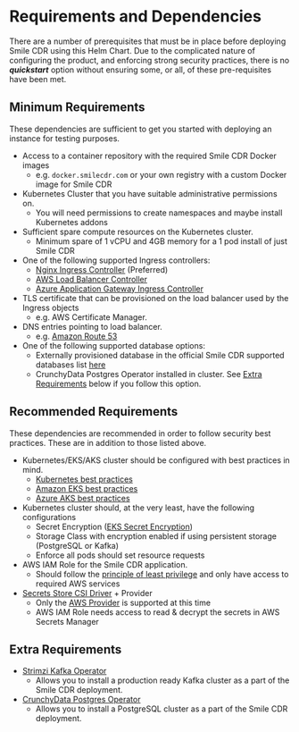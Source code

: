 
# Requirements and Dependencies
There are a number of prerequisites that must be in place before deploying Smile CDR using this Helm Chart.
Due to the complicated nature of configuring the product, and enforcing strong security practices, there is no ***quickstart***
option without ensuring some, or all, of these pre-requisites have been met.

## Minimum Requirements
These dependencies are sufficient to get you started with deploying an instance for testing purposes.

* Access to a container repository with the required Smile CDR Docker images
    * e.g. `docker.smilecdr.com` or your own registry with a custom Docker image for Smile CDR
* Kubernetes Cluster that you have suitable administrative permissions on.
    * You will need permissions to create namespaces and maybe install Kubernetes addons
* Sufficient spare compute resources on the Kubernetes cluster.
    * Minimum spare of 1 vCPU and 4GB memory for a 1 pod install of just Smile CDR
* One of the following supported Ingress controllers:
    * [Nginx Ingress Controller](https://kubernetes.github.io/ingress-nginx/) (Preferred)
    * [AWS Load Balancer Controller](https://docs.aws.amazon.com/eks/latest/userguide/aws-load-balancer-controller.html)
    * [Azure Application Gateway Ingress Controller](https://azure.github.io/application-gateway-kubernetes-ingress/)
* TLS certificate that can be provisioned on the load balancer used by the Ingress objects
    * e.g. AWS Certificate Manager.
* DNS entries pointing to load balancer.
    * e.g. [Amazon Route 53](https://aws.amazon.com/route53/)
* One of the following supported database options:
    * Externally provisioned database in the official Smile CDR supported databases list [here](https://smilecdr.com/docs/getting_started/platform_requirements.html#database-requirements)
    * CrunchyData Postgres Operator installed in cluster. See [Extra Requirements](#extra-requirements) below if you follow this option.

## Recommended Requirements
These dependencies are recommended in order to follow security best practices. These are in addition to those listed above.

* Kubernetes/EKS/AKS cluster should be configured with best practices in mind.
    * [Kubernetes best practices](https://kubernetes.io/docs/home/)
    * [Amazon EKS best practices](https://aws.github.io/aws-eks-best-practices/)
    * [Azure AKS best practices](https://learn.microsoft.com/en-us/azure/aks/best-practices)
* Kubernetes cluster should, at the very least, have the following configurations
    * Secret Encryption ([EKS Secret Encryption](https://docs.aws.amazon.com/eks/latest/userguide/enable-kms.html))
    * Storage Class with encryption enabled if using persistent storage (PostgreSQL or Kafka)
    * Enforce all pods should set resource requests
* AWS IAM Role for the Smile CDR application.
    * Should follow the [principle of least privilege](https://docs.aws.amazon.com/IAM/latest/UserGuide/best-practices.html#grant-least-privilege) and only have access to required AWS services
* [Secrets Store CSI Driver](https://secrets-store-csi-driver.sigs.k8s.io/) + Provider
    * Only the [AWS Provider](https://github.com/aws/secrets-store-csi-driver-provider-aws) is supported at this time
    * AWS IAM Role needs access to read & decrypt the secrets in AWS Secrets Manager

## Extra Requirements

* [Strimzi Kafka Operator](https://strimzi.io/docs/operators/latest/overview.html)
    * Allows you to install a production ready Kafka cluster as a part of the Smile CDR deployment.
* [CrunchyData Postgres Operator](https://access.crunchydata.com/documentation/postgres-operator/v5/)
    * Allows you to install a PostgreSQL cluster as a part of the Smile CDR deployment.
